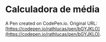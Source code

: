 # Calculadora de média

A Pen created on CodePen.io. Original URL: [https://codepen.io/rathlucas/pen/bGYJKLO](https://codepen.io/rathlucas/pen/bGYJKLO).


